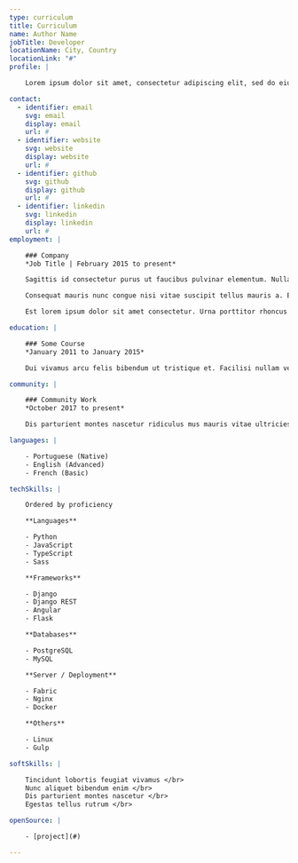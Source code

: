 ```yaml
---
type: curriculum
title: Curriculum
name: Author Name
jobTitle: Developer
locationName: City, Country
locationLink: "#"
profile: |

    Lorem ipsum dolor sit amet, consectetur adipiscing elit, sed do eiusmod tempor incididunt ut labore et dolore magna aliqua. Amet nisl purus in mollis nunc sed.

contact:
  - identifier: email
    svg: email
    display: email
    url: #
  - identifier: website
    svg: website
    display: website
    url: #
  - identifier: github
    svg: github
    display: github
    url: #
  - identifier: linkedin
    svg: linkedin
    display: linkedin
    url: #
employment: |

    ### Company
    *Job Title | February 2015 to present*

    Sagittis id consectetur purus ut faucibus pulvinar elementum. Nullam ac tortor vitae purus faucibus ornare suspendisse. Vitae congue eu consequat ac felis donec et odio pellentesque. Facilisi morbi tempus iaculis urna id. Vivamus at augue eget arcu. Tincidunt tortor aliquam nulla facilisi. Montes nascetur ridiculus mus mauris vitae ultricies leo.

    Consequat mauris nunc congue nisi vitae suscipit tellus mauris a. Et egestas quis ipsum suspendisse ultrices gravida dictum fusce ut. Ac tortor dignissim convallis aenean et tortor. Egestas purus viverra accumsan in nisl nisi scelerisque eu ultrices.

    Est lorem ipsum dolor sit amet consectetur. Urna porttitor rhoncus dolor purus non enim praesent elementum. Eleifend donec pretium vulputate sapien nec. Mus mauris vitae ultricies leo integer. Gravida cum sociis natoque penatibus et magnis dis parturient montes. Diam quam nulla porttitor massa id neque aliquam vestibulum. Eget lorem dolor sed viverra ipsum nunc.

education: |

    ### Some Course
    *January 2011 to January 2015*

    Dui vivamus arcu felis bibendum ut tristique et. Facilisi nullam vehicula ipsum a arcu cursus. In hac habitasse platea dictumst vestibulum rhoncus est.

community: |

    ### Community Work
    *October 2017 to present*

    Dis parturient montes nascetur ridiculus mus mauris vitae ultricies. Arcu cursus euismod quis viverra nibh cras pulvinar. Nibh tellus molestie nunc non blandit massa enim. Diam vulputate ut pharetra sit amet aliquam id diam maecenas.

languages: |

    - Portuguese (Native)
    - English (Advanced)
    - French (Basic)

techSkills: |

    Ordered by proficiency

    **Languages**

    - Python
    - JavaScript
    - TypeScript
    - Sass

    **Frameworks**

    - Django
    - Django REST
    - Angular
    - Flask

    **Databases**

    - PostgreSQL
    - MySQL

    **Server / Deployment**

    - Fabric
    - Nginx
    - Docker

    **Others**

    - Linux
    - Gulp

softSkills: |

    Tincidunt lobortis feugiat vivamus </br>
    Nunc aliquet bibendum enim </br>
    Dis parturient montes nascetur </br>
    Egestas tellus rutrum </br>

openSource: |

    - [project](#)

---
```


